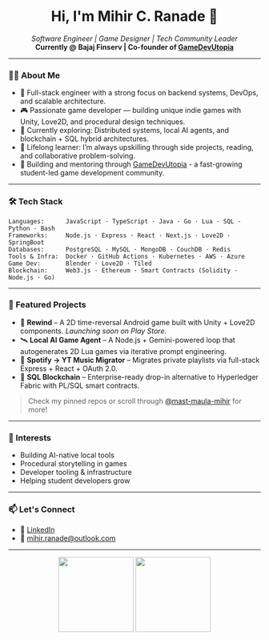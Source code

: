 <h1 align="center">Hi, I'm Mihir C. Ranade 👋</h1>

<p align="center">
  <em>Software Engineer | Game Designer | Tech Community Leader</em><br>
  <strong>Currently @ Bajaj Finserv | Co-founder of <a href="https://www.linkedin.com/company/gamedevutopia">GameDevUtopia</a></strong>
</p>

---

### 👨‍💻 About Me

- 🎯 Full-stack engineer with a strong focus on backend systems, DevOps, and scalable architecture.
- 🎮 Passionate game developer — building unique indie games with Unity, Love2D, and procedural design techniques.
- 🌱 Currently exploring: Distributed systems, local AI agents, and blockchain + SQL hybrid architectures.
- 🧠 Lifelong learner: I’m always upskilling through side projects, reading, and collaborative problem-solving.
- 🤝 Building and mentoring through [GameDevUtopia](https://gamedevutopia.in) - a fast-growing student-led game development community.

---

### 🛠 Tech Stack

```text
Languages:      JavaScript · TypeScript · Java · Go · Lua · SQL · Python · Bash
Frameworks:     Node.js · Express · React · Next.js · Love2D · SpringBoot
Databases:      PostgreSQL · MySQL · MongoDB · CouchDB · Redis
Tools & Infra:  Docker · GitHub Actions · Kubernetes · AWS · Azure
Game Dev:       Blender · Love2D · Tiled
Blockchain:     Web3.js · Ethereum · Smart Contracts (Solidity · Node.js · Go)
```

---

### 🧩 Featured Projects

- 🔁 **Rewind** – A 2D time-reversal Android game built with Unity + Love2D components. *Launching soon on Play Store.*
- 🛰️ **Local AI Game Agent** – A Node.js + Gemini-powered loop that autogenerates 2D Lua games via iterative prompt engineering.
- 🔀 **Spotify → YT Music Migrator** – Migrates private playlists via full-stack Express + React + OAuth 2.0.
- 🧊 **SQL Blockchain** – Enterprise-ready drop-in alternative to Hyperledger Fabric with PL/SQL smart contracts.

> Check my pinned repos or scroll through [@mast-maula-mihir](https://github.com/mast-maula-mihir) for more!

---

### 🧠 Interests

- Building AI-native local tools
- Procedural storytelling in games
- Developer tooling & infrastructure
- Helping student developers grow

---

### 📫 Let's Connect

- 💼 [LinkedIn](https://www.linkedin.com/in/mihir-ranade)
- 📧 mihir.ranade@outlook.com

---

<p align="center">
  <img src="https://github-readme-stats.vercel.app/api?username=mast-maula-mihir&show_icons=true&theme=react&hide_border=true" height="150"/>
  <img src="https://github-readme-stats.vercel.app/api/top-langs/?username=mast-maula-mihir&layout=compact&theme=react&hide_border=true" height="150"/>
</p>
